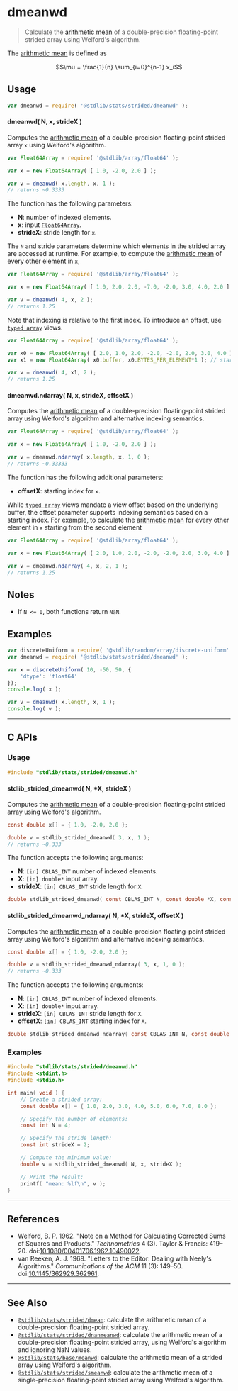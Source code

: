 <!--

@license Apache-2.0

Copyright (c) 2020 The Stdlib Authors.

Licensed under the Apache License, Version 2.0 (the "License");
you may not use this file except in compliance with the License.
You may obtain a copy of the License at

   http://www.apache.org/licenses/LICENSE-2.0

Unless required by applicable law or agreed to in writing, software
distributed under the License is distributed on an "AS IS" BASIS,
WITHOUT WARRANTIES OR CONDITIONS OF ANY KIND, either express or implied.
See the License for the specific language governing permissions and
limitations under the License.

-->

# dmeanwd

> Calculate the [arithmetic mean][arithmetic-mean] of a double-precision floating-point strided array using Welford's algorithm.

<section class="intro">

The [arithmetic mean][arithmetic-mean] is defined as

<!-- <equation class="equation" label="eq:arithmetic_mean" align="center" raw="\mu = \frac{1}{n} \sum_{i=0}^{n-1} x_i" alt="Equation for the arithmetic mean."> -->

```math
\mu = \frac{1}{n} \sum_{i=0}^{n-1} x_i
```

<!-- <div class="equation" align="center" data-raw-text="\mu = \frac{1}{n} \sum_{i=0}^{n-1} x_i" data-equation="eq:arithmetic_mean">
    <img src="https://cdn.jsdelivr.net/gh/stdlib-js/stdlib@339637af8d39d156edb39d8f600e0c29d6c96ec0/lib/node_modules/@stdlib/stats/strided/dmeanwd/docs/img/equation_arithmetic_mean.svg" alt="Equation for the arithmetic mean.">
    <br>
</div> -->

<!-- </equation> -->

</section>

<!-- /.intro -->

<section class="usage">

## Usage

```javascript
var dmeanwd = require( '@stdlib/stats/strided/dmeanwd' );
```

#### dmeanwd( N, x, strideX )

Computes the [arithmetic mean][arithmetic-mean] of a double-precision floating-point strided array `x` using Welford's algorithm.

```javascript
var Float64Array = require( '@stdlib/array/float64' );

var x = new Float64Array( [ 1.0, -2.0, 2.0 ] );

var v = dmeanwd( x.length, x, 1 );
// returns ~0.3333
```

The function has the following parameters:

-   **N**: number of indexed elements.
-   **x**: input [`Float64Array`][@stdlib/array/float64].
-   **strideX**: stride length for `x`.

The `N` and stride parameters determine which elements in the strided array are accessed at runtime. For example, to compute the [arithmetic mean][arithmetic-mean] of every other element in `x`,

```javascript
var Float64Array = require( '@stdlib/array/float64' );

var x = new Float64Array( [ 1.0, 2.0, 2.0, -7.0, -2.0, 3.0, 4.0, 2.0 ] );

var v = dmeanwd( 4, x, 2 );
// returns 1.25
```

Note that indexing is relative to the first index. To introduce an offset, use [`typed array`][mdn-typed-array] views.

<!-- eslint-disable stdlib/capitalized-comments -->

```javascript
var Float64Array = require( '@stdlib/array/float64' );

var x0 = new Float64Array( [ 2.0, 1.0, 2.0, -2.0, -2.0, 2.0, 3.0, 4.0 ] );
var x1 = new Float64Array( x0.buffer, x0.BYTES_PER_ELEMENT*1 ); // start at 2nd element

var v = dmeanwd( 4, x1, 2 );
// returns 1.25
```

#### dmeanwd.ndarray( N, x, strideX, offsetX )

Computes the [arithmetic mean][arithmetic-mean] of a double-precision floating-point strided array using Welford's algorithm and alternative indexing semantics.

```javascript
var Float64Array = require( '@stdlib/array/float64' );

var x = new Float64Array( [ 1.0, -2.0, 2.0 ] );

var v = dmeanwd.ndarray( x.length, x, 1, 0 );
// returns ~0.33333
```

The function has the following additional parameters:

-   **offsetX**: starting index for `x`.

While [`typed array`][mdn-typed-array] views mandate a view offset based on the underlying buffer, the offset parameter supports indexing semantics based on a starting index. For example, to calculate the [arithmetic mean][arithmetic-mean] for every other element in `x` starting from the second element

```javascript
var Float64Array = require( '@stdlib/array/float64' );

var x = new Float64Array( [ 2.0, 1.0, 2.0, -2.0, -2.0, 2.0, 3.0, 4.0 ] );

var v = dmeanwd.ndarray( 4, x, 2, 1 );
// returns 1.25
```

</section>

<!-- /.usage -->

<section class="notes">

## Notes

-   If `N <= 0`, both functions return `NaN`.

</section>

<!-- /.notes -->

<section class="examples">

## Examples

<!-- eslint no-undef: "error" -->

```javascript
var discreteUniform = require( '@stdlib/random/array/discrete-uniform' );
var dmeanwd = require( '@stdlib/stats/strided/dmeanwd' );

var x = discreteUniform( 10, -50, 50, {
    'dtype': 'float64'
});
console.log( x );

var v = dmeanwd( x.length, x, 1 );
console.log( v );
```

</section>

<!-- /.examples -->

<!-- C interface documentation. -->

* * *

<section class="c">

## C APIs

<!-- Section to include introductory text. Make sure to keep an empty line after the intro `section` element and another before the `/section` close. -->

<section class="intro">

</section>

<!-- /.intro -->

<!-- C usage documentation. -->

<section class="usage">

### Usage

```c
#include "stdlib/stats/strided/dmeanwd.h"
```

#### stdlib_strided_dmeanwd( N, \*X, strideX )

Computes the [arithmetic mean][arithmetic-mean] of a double-precision floating-point strided array using Welford's algorithm.

```c
const double x[] = { 1.0, -2.0, 2.0 };

double v = stdlib_strided_dmeanwd( 3, x, 1 );
// returns ~0.333
```

The function accepts the following arguments:

-   **N**: `[in] CBLAS_INT` number of indexed elements.
-   **X**: `[in] double*` input array.
-   **strideX**: `[in] CBLAS_INT` stride length for `X`.

```c
double stdlib_strided_dmeanwd( const CBLAS_INT N, const double *X, const CBLAS_INT strideX );
```

#### stdlib_strided_dmeanwd_ndarray( N, \*X, strideX, offsetX )

Computes the [arithmetic mean][arithmetic-mean] of a double-precision floating-point strided array using Welford's algorithm and alternative indexing semantics.

```c
const double x[] = { 1.0, -2.0, 2.0 };

double v = stdlib_strided_dmeanwd_ndarray( 3, x, 1, 0 );
// returns ~0.333
```

The function accepts the following arguments:

-   **N**: `[in] CBLAS_INT` number of indexed elements.
-   **X**: `[in] double*` input array.
-   **strideX**: `[in] CBLAS_INT` stride length for `X`.
-   **offsetX**: `[in] CBLAS_INT` starting index for `X`.

```c
double stdlib_strided_dmeanwd_ndarray( const CBLAS_INT N, const double *X, const CBLAS_INT strideX, const CBLAS_INT offsetX );
```

</section>

<!-- /.usage -->

<!-- C API usage notes. Make sure to keep an empty line after the `section` element and another before the `/section` close. -->

<section class="notes">

</section>

<!-- /.notes -->

<!-- C API usage examples. -->

<section class="examples">

### Examples

```c
#include "stdlib/stats/strided/dmeanwd.h"
#include <stdint.h>
#include <stdio.h>

int main( void ) {
    // Create a strided array:
    const double x[] = { 1.0, 2.0, 3.0, 4.0, 5.0, 6.0, 7.0, 8.0 };

    // Specify the number of elements:
    const int N = 4;

    // Specify the stride length:
    const int strideX = 2;

    // Compute the minimum value:
    double v = stdlib_strided_dmeanwd( N, x, strideX );

    // Print the result:
    printf( "mean: %lf\n", v );
}
```

</section>

<!-- /.examples -->

</section>

<!-- /.c -->

* * *

<section class="references">

## References

-   Welford, B. P. 1962. "Note on a Method for Calculating Corrected Sums of Squares and Products." _Technometrics_ 4 (3). Taylor & Francis: 419–20. doi:[10.1080/00401706.1962.10490022][@welford:1962a].
-   van Reeken, A. J. 1968. "Letters to the Editor: Dealing with Neely's Algorithms." _Communications of the ACM_ 11 (3): 149–50. doi:[10.1145/362929.362961][@vanreeken:1968a].

</section>

<!-- /.references -->

<!-- Section for related `stdlib` packages. Do not manually edit this section, as it is automatically populated. -->

<section class="related">

* * *

## See Also

-   <span class="package-name">[`@stdlib/stats/strided/dmean`][@stdlib/stats/strided/dmean]</span><span class="delimiter">: </span><span class="description">calculate the arithmetic mean of a double-precision floating-point strided array.</span>
-   <span class="package-name">[`@stdlib/stats/strided/dnanmeanwd`][@stdlib/stats/strided/dnanmeanwd]</span><span class="delimiter">: </span><span class="description">calculate the arithmetic mean of a double-precision floating-point strided array, using Welford's algorithm and ignoring NaN values.</span>
-   <span class="package-name">[`@stdlib/stats/base/meanwd`][@stdlib/stats/base/meanwd]</span><span class="delimiter">: </span><span class="description">calculate the arithmetic mean of a strided array using Welford's algorithm.</span>
-   <span class="package-name">[`@stdlib/stats/strided/smeanwd`][@stdlib/stats/strided/smeanwd]</span><span class="delimiter">: </span><span class="description">calculate the arithmetic mean of a single-precision floating-point strided array using Welford's algorithm.</span>

</section>

<!-- /.related -->

<!-- Section for all links. Make sure to keep an empty line after the `section` element and another before the `/section` close. -->

<section class="links">

[arithmetic-mean]: https://en.wikipedia.org/wiki/Arithmetic_mean

[@stdlib/array/float64]: https://github.com/stdlib-js/array-float64

[mdn-typed-array]: https://developer.mozilla.org/en-US/docs/Web/JavaScript/Reference/Global_Objects/TypedArray

[@welford:1962a]: https://doi.org/10.1080/00401706.1962.10490022

[@vanreeken:1968a]: https://doi.org/10.1145/362929.362961

<!-- <related-links> -->

[@stdlib/stats/strided/dmean]: https://github.com/stdlib-js/stats/tree/main/strided/dmean

[@stdlib/stats/strided/dnanmeanwd]: https://github.com/stdlib-js/stats/tree/main/strided/dnanmeanwd

[@stdlib/stats/base/meanwd]: https://github.com/stdlib-js/stats/tree/main/base/meanwd

[@stdlib/stats/strided/smeanwd]: https://github.com/stdlib-js/stats/tree/main/strided/smeanwd

<!-- </related-links> -->

</section>

<!-- /.links -->
